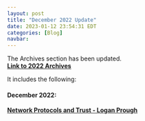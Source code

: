 ```yaml
---
layout: post
title: "December 2022 Update"
date: 2023-01-12 23:54:31 EDT
categories: [Blog]
navbar: 
---
```


The Archives section has been updated.  
**[Link to 2022 Archives](/archives/#2022)** 


It includes the following:

#### December 2022:
**[Network Protocols and Trust - Logan Prough](/files/2022/Network_Protocols_and_Trust_-_OISF.pdf)**
